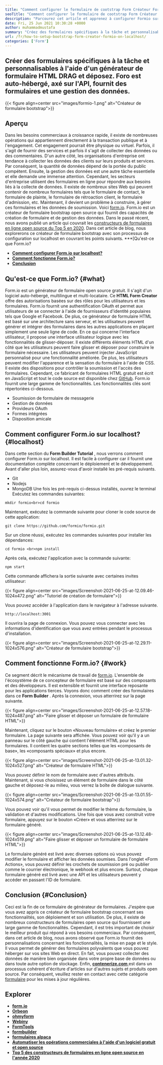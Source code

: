 ```yaml
---
title: "Comment configurer le formulaire de cootstrap Form Créateur Form.Io sur localhost" 
seoTitle: "Comment configurer le formulaire de cootstrap Form Créateur Form.Io sur localhost" 
description: "Parcourez cet article et apprenez à configurer Formio sur localhost. Ce créateur de formulaire bootstrap est gratuit, extensible et propose des intégrations tierces." 
date: Fri, 25 Jun 2021 10:30:28 +0000
author: muhammadmustafa
summary: "Créez des formulaires spécifiques à la tâche et personnalisables à l'aide d'un générateur de formulaire HTML DRAG et déposez. Foro est auto-hébergé, axé sur l'API, fournit des formulaires et une gestion des données." 
url: /fr/how-to-setup-bootstrap-form-creator-formio-on-localhost/
categories: ['Form']
---
```


## Créer des formulaires spécifiques à la tâche et personnalisables à l'aide d'un générateur de formulaire HTML DRAG et déposez. Foro est auto-hébergé, axé sur l'API, fournit des formulaires et une gestion des données.

{{< figure align=center src="images/formio-1.png" alt="Créateur de formulaire bootstrap">}}


## **Aperçu** 
Dans les besoins commerciaux à croissance rapide, il existe de nombreuses opérations qui appartiennent directement à la transaction publique et à l'engagement. Cet engagement pourrait être physique ou virtuel. Parfois, il s'agit de fournir des services et parfois il s'agit de collecter des données ou des commentaires. D'un autre côté, les organisations d'entreprise ont tendance à collecter les données des clients sur leurs produits et services. Par conséquent, la quantité de données dépend de la portée du public compétent. Ensuite, la gestion des données est une autre tâche essentielle et elle demande une immense attention.
Cependant, les secteurs d'entreprise utilisent des formulaires en ligne pour répondre aux besoins liés à la collecte de données. Il existe de nombreux sites Web qui peuvent contenir de nombreux formulaires tels que le formulaire de contact, le formulaire de plainte, le formulaire de rétroaction client, le formulaire d'admission, etc. Maintenant, il devient un problème à construire, à gérer ces formulaires et les données de soumission. Voici [form.io][1]. Form.io est un créateur de formulaire bootstrap open source qui fournit des capacités de création de formulaire et de gestion des données. Dans le passé récent, nous avons publié un article qui couvrait les [constructeurs de formulaires en ligne open source du Top 5 en 2020][2]. Dans cet article de blog, nous explorerons ce créateur de formulaire bootstrap avec son processus de configuration sur localhost en couvrant les points suivants.
  ***[Qu'est-ce que Form.io?
  * **[Comment configurer Form.io sur localhost?][4]** 
  * **[Comment fonctionne Form.io?][5]** 
  * **[Conclusion][6]** 

## Qu'est-ce que Form.io? {#what}

Form.io est un générateur de formulaire open source gratuit. Il s'agit d'un logiciel auto-hébergé, multilingue et multi-locataire. Ce **HTML Form Creator** offre des autorisations basées sur des rôles pour les utilisateurs et les formulaires. Form.io fournit une authentification OAuth et permet aux utilisateurs de se connecter à l'aide de fournisseurs d'identité populaires tels que Google et Facebook. De plus, ce générateur de formulaire HTML est basé sur une architecture sans serveur, et les utilisateurs peuvent générer et intégrer des formulaires dans les autres applications en plaçant simplement une seule ligne de code. En ce qui concerne l'interface utilisateur, il propose une interface utilisateur logique avec les fonctionnalités de glisser-déposer. Il existe différents éléments HTML d'un côté que les utilisateurs peuvent faire glisser et déposer pour construire le formulaire nécessaire. Les utilisateurs peuvent injecter JavaScript personnalisé pour une fonctionnalité améliorée. De plus, les utilisateurs peuvent modifier l'apparence et la sensation du formulaire à l'aide de CSS. Il existe des dispositions pour contrôler la soumission et l'accès des formulaires. Cependant, ce fabricant de formulaires HTML gratuit est écrit en JavaScript et tout le code source est disponible chez [GitHub][7].
Form.io fournit une large gamme de fonctionnalités. Les fonctionnalités clés sont répertoriées ci-dessous.
  * Soumission de formulaire de messagerie
  * Gestion de données
  * Provideurs OAuth
  * Formes intégrées
  * Disposition amicale

## Comment configurer Form.io sur localhost? {#localhost}

Dans cette section du **Form Builder Tutorial** , nous verrons comment configurer Form.io sur localhost. Il est facile à configurer car il fournit une documentation complète concernant le déploiement et le développement.
Avant d'aller plus loin, assurez-vous d'avoir installé les pré-requis suivants.
  * Git
  * Nodejs
  * MongoDB
Une fois les pré-requis ci-dessus installés, ouvrez le terminal Exécutez les commandes suivantes:
```
mkdir formio<br>cd formio
```
Maintenant, exécutez la commande suivante pour cloner le code source de cette application:
```
git clone https://github.com/formio/formio.git
```
Sur un clone réussi, exécutez les commandes suivantes pour installer les dépendances:
```
cd formio <br>npm install
```
Après cela, exécutez l'application avec la commande suivante:
```
npm start 
```
Cette commande affichera la sortie suivante avec certaines invites utilisateur:

{{< figure align=center src="images/Screenshot-2021-06-25-at-12.09.46-1024x472.png" alt="Tutoriel de création de formulaire">}}

Vous pouvez accéder à l'application dans le navigateur à l'adresse suivante.
```
http://localhost:3001 
```
Il ouvrira la page de connexion. Vous pouvez vous connecter avec les informations d'identification que vous avez entrées pendant le processus d'installation.

{{< figure align=center src="images/Screenshot-2021-06-25-at-12.29.11-1024x576.png" alt="Créateur de formulaire bootstrap">}}


## Comment fonctionne Form.io? {#work}

Ce segment décrit le mécanisme de travail de [form.io][1]. L'ensemble de l'écosystème de ce concepteur de formulaire est basé sur des composants et des développeurs. Il est extensible et fournit une interface reposante pour les applications tierces. Voyons donc comment créer des formulaires dans ce **Form Builder** .
Après la connexion, vous atterrirez sur la page suivante.

{{< figure align=center src="images/Screenshot-2021-06-25-at-12.57.18-1024x487.png" alt="Faire glisser et déposer un formulaire de formulaire HTML">}}

Maintenant, cliquez sur le bouton «Nouveau formulaire» et créez le premier formulaire. La page suivante sera affichée. Vous pouvez voir qu'il y a un panneau sur le côté gauche qui contient l'élément HTML pour les formulaires. Il contient les quatre sections telles que les «composants de base», les «composants spéciaux» et plus encore.

{{< figure align=center src="images/Screenshot-2021-06-25-at-13.01.32-1024x527.png" alt="Créateur de formulaire HTML">}}

Vous pouvez définir le nom de formulaire avec d'autres attributs. Maintenant, si vous choisissez un élément de formulaire dans le côté gauche et déposez-le au milieu, vous verrez la boîte de dialogue suivante.

{{< figure align=center src="images/Screenshot-2021-06-25-at-13.01.55-1024x574.png" alt="Créateur de formulaire bootstrap">}}

Vous pouvez voir qu'il vous permet de modifier le thème du formulaire, la validation et d'autres modifications. Une fois que vous avez construit votre formulaire, appuyez sur le bouton «Créer» et vous atterrirez sur le formulaire généré.

{{< figure align=center src="images/Screenshot-2021-06-25-at-13.12.48-1024x519.png" alt="Faire glisser et déposer un formulaire de formulaire HTML">}}

Le formulaire généré est livré avec diverses options où vous pouvez modifier le formulaire et afficher les données soumises. Dans l'onglet «Form Actions», vous pouvez définir les crochets de soumission pré ou publier comme le courrier électronique, le webhook et plus encore. Surtout, chaque formulaire généré est livré avec une API et les utilisateurs peuvent y accéder en passant l'ID de formulaire.

## Conclusion {#Conclusion}

Ceci est la fin de ce formulaire de générateur de formulaires. J'espère que vous avez appris ce créateur de formulaire bootstrap concernant ses fonctionnalités, son déploiement et son utilisation. De plus, il existe de nombreux constructeurs de formulaires open source qui fournissent une large gamme de fonctionnalités. Cependant, il est très important de choisir le meilleur produit qui répond à vos besoins commerciaux. Par conséquent, dans cet article de blog, nous avons observé que Form.io fournit des personnalisations concernant les fonctionnalités, la mise en page et le style. Il vous permet de générer des formulaires polyvalents que vous pouvez héberger sur vos sites Web en direct. En fait, vous pouvez collecter des données de manière bien organisée dans votre propre base de données ou dans toute autre option de stockage.
Enfin, [ **contenerize.com** ][8] est dans un processus cohérent d'écriture d'articles sur d'autres sujets et produits open source. Par conséquent, veuillez rester en contact avec cette catégorie [formulaire][9] pour les mises à jour régulières.

## Explorer
  * **[form.io][1]** 
  * **[Orbeon][10]** 
  * **[ohmyform][11]** 
  * **[Webiny][12]** 
  * **[FormTools][13]** 
  * **[formbuilder][14]** 
  * **[formulaires alpaca][15]** 
  * [ **Automatiser les opérations commerciales à l'aide d'un logiciel gratuit et open source** ][16]
  * [ **Top 5 des constructeurs de formulaires en ligne open source en l'année 2020** ][2]



[1]: https://products.containerize.com/form/formio/
[2]: https://blog.containerize.com/form/top-5-open-source-online-form-builders-in-year-2020/
[3]: #what
[4]: #localhost
[5]: #work
[6]: #Conclusion
[7]: https://github.com/formio/formio
[8]: https://www.containerize.com/
[9]: https://products.containerize.com/form/
[10]: https://products.containerize.com/form/orbeon/
[11]: https://products.containerize.com/form/ohmyform/
[12]: https://products.containerize.com/form/webiny/
[13]: https://products.containerize.com/form/formtools/
[14]: https://products.containerize.com/form/formbuilder/
[15]: https://products.containerize.com/form/alpaca/
[16]: https://blog.containerize.com/blogging/automate-business-operations-using-open-source-software/
